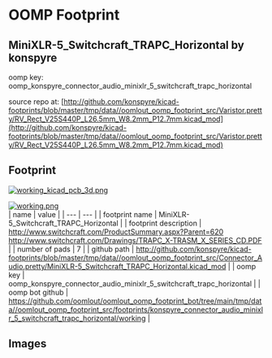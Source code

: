 # OOMP Footprint  
## MiniXLR-5_Switchcraft_TRAPC_Horizontal  by konspyre  
  
oomp key: oomp_konspyre_connector_audio_minixlr_5_switchcraft_trapc_horizontal  
  
source repo at: [http://github.com/konspyre/kicad-footprints/blob/master/tmp/data//oomlout_oomp_footprint_src/Varistor.pretty/RV_Rect_V25S440P_L26.5mm_W8.2mm_P12.7mm.kicad_mod](http://github.com/konspyre/kicad-footprints/blob/master/tmp/data//oomlout_oomp_footprint_src/Varistor.pretty/RV_Rect_V25S440P_L26.5mm_W8.2mm_P12.7mm.kicad_mod)  
## Footprint  
  
[![working_kicad_pcb_3d.png](working_kicad_pcb_3d_600.png)](working_kicad_pcb_3d.png)  
  
[![working.png](working_600.png)](working.png)  
| name | value | 
| --- | --- | 
| footprint name | MiniXLR-5_Switchcraft_TRAPC_Horizontal | 
| footprint description | http://www.switchcraft.com/ProductSummary.aspx?Parent=620 http://www.switchcraft.com/Drawings/TRAPC_X-TRASM_X_SERIES_CD.PDF | 
| number of pads | 7 | 
| github path | http://github.com/konspyre/kicad-footprints/blob/master/tmp/data//oomlout_oomp_footprint_src/Connector_Audio.pretty/MiniXLR-5_Switchcraft_TRAPC_Horizontal.kicad_mod | 
| oomp key | oomp_konspyre_connector_audio_minixlr_5_switchcraft_trapc_horizontal | 
| oomp bot github | https://github.com/oomlout/oomlout_oomp_footprint_bot/tree/main/tmp/data//oomlout_oomp_footprint_src/footprints/konspyre_connector_audio_minixlr_5_switchcraft_trapc_horizontal/working | 
## Images  
